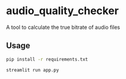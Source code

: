 # audio_quality_checker

A tool to calculate the true bitrate of audio files

## Usage

```bash
pip install -r requirements.txt

streamlit run app.py
```

